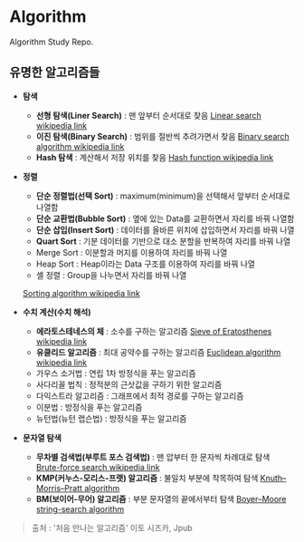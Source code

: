 # Algorithm

Algorithm Study Repo.

## 유명한 알고리즘들
* __탐색__
	* __선형 탐색(Liner Search)__ : 맨 앞부터 순서대로 찾음 [Linear search wikipedia link](https://en.wikipedia.org/wiki/Linear_search)
	* __이진 탐색(Binary Search)__ : 범위를 절반씩 추려가면서 찾음 [Binary search algorithm wikipedia link](https://en.wikipedia.org/wiki/Binary_search_algorithm)
	* __Hash 탐색__ : 계산해서 저장 위치를 찾음 [Hash function wikipedia link](https://en.wikipedia.org/wiki/Hash_function)


* __정렬__
	* __단순 정렬법(선택 Sort)__ : maximum(minimum)을 선택해서 앞부터 순서대로 나열함
	* __단순 교환법(Bubble Sort)__ : 옆에 있는 Data를 교환하면서 자리를 바꿔 나열함
	* __단순 삽입(Insert Sort)__ : 데이터를 올바른 위치에 삽입하면서 자리를 바꿔 나열
	* __Quart Sort__ : 기분 데이터를 기반으로 대소 분할을 반복하여 자리를 바꿔 나열
	* Merge Sort : 이분할과 머지를 이용하여 자리를 바꿔 나열
	* Heap Sort : Heap이라는 Data 구조를 이용하여 자리를 바꿔 나열
	* 셸 정렬 : Group을 나누면서 자리를 바꿔 나열

	[Sorting algorithm wikipedia link](https://en.wikipedia.org/wiki/Sorting_algorithm#Simple_sorts)

* __수치 계산(수치 해석)__
	* __에라토스테네스의 체__ : 소수를 구하는 알고리즘 [Sieve of Eratosthenes wikipedia link](https://en.wikipedia.org/wiki/Sieve_of_Eratosthenes)
	* __유클리드 알고리즘__ : 최대 공약수를 구하는 알고리즘 [Euclidean algorithm wikipedia link](https://en.wikipedia.org/wiki/Euclidean_algorithm)
	* 가우스 소거법 : 연립 1차 방정식을 푸는 알고리즘
	* 사다리꼴 법칙 : 정적분의 근삿값을 구하기 위한 알고리즘
	* 다익스트라 알고리즘 : 그래프에서 최적 경로를 구하는 알고리즘
	* 이분법 : 방정식을 푸는 알고리즘
	* 뉴턴법(뉴턴 랩슨법) : 방정식을 푸는 알고리즘

* __문자열 탐색__
	* __무차별 검색법(부루트 포스 검색법)__ : 맨 압부터 한 문자씩 차례대로 탐색 [Brute-force search wikipedia link](https://en.wikipedia.org/wiki/Brute-force_search)
	* __KMP(커누스-모리스-프랫) 알고리즘__ : 불일치 부분에 착목하여 탐색 [Knuth–Morris–Pratt algorithm](https://en.wikipedia.org/wiki/Knuth–Morris–Pratt_algorithm)
	* __BM(보이어-무어) 알고리즘__ : 부분 문자열의 끝에서부터 탐색 [Boyer–Moore string-search algorithm](https://en.wikipedia.org/wiki/Boyer–Moore_string-search_algorithm)


> 출처 : '처음 만나는 알고리즘' 이토 시즈카, Jpub
